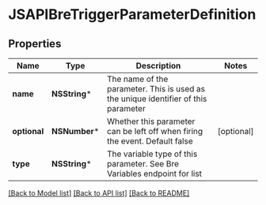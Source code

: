 # JSAPIBreTriggerParameterDefinition

## Properties
Name | Type | Description | Notes
------------ | ------------- | ------------- | -------------
**name** | **NSString*** | The name of the parameter. This is used as the unique identifier of this parameter | 
**optional** | **NSNumber*** | Whether this parameter can be left off when firing the event. Default false | [optional] 
**type** | **NSString*** | The variable type of this parameter. See Bre Variables endpoint for list | 

[[Back to Model list]](../README.md#documentation-for-models) [[Back to API list]](../README.md#documentation-for-api-endpoints) [[Back to README]](../README.md)


